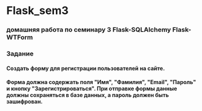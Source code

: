 # Flask_sem3
### домашняя работа по семинару 3 Flask-SQLAlchemy Flask-WTForm

### Задание

#### Создать форму для регистрации пользователей на сайте. 
#### Форма должна содержать поля "Имя", "Фамилия", "Email", "Пароль" и кнопку "Зарегистрироваться". При отправке формы данные должны сохраняться в базе данных, а пароль должен быть зашифрован.
